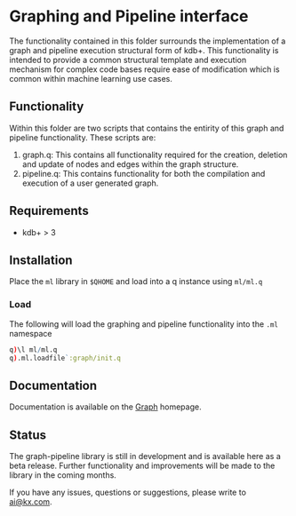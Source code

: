 # Graphing and Pipeline interface

The functionality contained in this folder surrounds the implementation of a graph and pipeline execution structural form of kdb+. This functionality is intended to provide a common structural template and execution mechanism for complex code bases require ease of modification which is common within machine learning use cases.

## Functionality

Within this folder are two scripts that contains the entirity of this graph and pipeline functionality. These scripts are:

1. graph.q: This contains all functionality required for the creation, deletion and update of nodes and edges within the graph structure.
2. pipeline.q: This contains functionality for both the compilation and execution of a user generated graph.

## Requirements

- kdb+ > 3

## Installation

Place the `ml` library in `$QHOME` and load into a q instance using `ml/ml.q`

### Load

The following will load the graphing and pipeline functionality into the `.ml` namespace  
```q
q)\l ml/ml.q
q).ml.loadfile`:graph/init.q
```

## Documentation

Documentation is available on the [Graph](https://code.kx.com/q/ml/toolkit/graph/) homepage.

## Status

The graph-pipeline library is still in development and is available here as a beta release. Further functionality and improvements will be made to the library in the coming months.

If you have any issues, questions or suggestions, please write to ai@kx.com.
